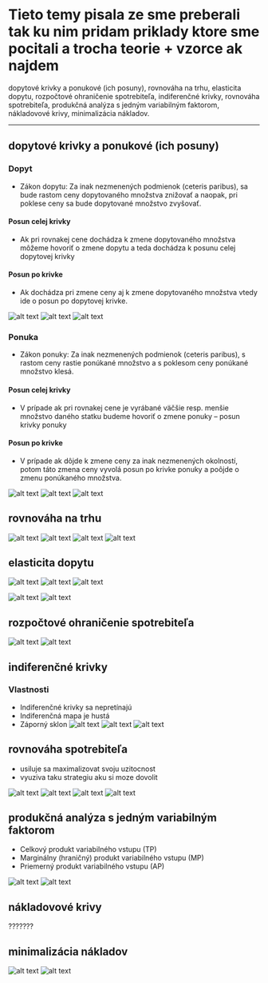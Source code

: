 # Tieto temy pisala ze sme preberali tak ku nim pridam priklady ktore sme pocitali a trocha teorie + vzorce ak najdem

dopytové krivky a ponukové (ich posuny), rovnováha na trhu, elasticita dopytu, rozpočtové ohraničenie spotrebiteľa, indiferenčné krivky, rovnováha spotrebiteľa, produkčná analýza s jedným variabilným faktorom, nákladovové krivy, minimalizácia nákladov.

--- 
## dopytové krivky a ponukové (ich posuny)
### Dopyt
- Zákon dopytu:
Za inak nezmenených podmienok (ceteris paribus), sa bude rastom ceny dopytovaného
množstva znižovať a naopak, pri poklese ceny sa bude dopytované množstvo zvyšovať.

#### Posun celej krivky 
- Ak pri rovnakej cene dochádza k zmene dopytovaného množstva môžeme
hovoriť o zmene dopytu a teda dochádza k posunu celej dopytovej krivky
#### Posun po krivke
- Ak dochádza pri zmene ceny aj k zmene dopytovaného množstva vtedy ide o
posun po dopytovej krivke.

![alt text](images/image-106.png)
![alt text](images/image-108.png)
![alt text](images/image-107.png)

### Ponuka
- Zákon ponuky:
Za inak nezmenených podmienok (ceteris paribus), s rastom ceny rastie ponúkané
množstvo a s poklesom ceny ponúkané množstvo klesá. 

#### Posun celej krivky 
- V prípade ak pri rovnakej cene je vyrábané väčšie resp. menšie množstvo daného
statku budeme hovoriť o zmene ponuky – posun krivky ponuky
#### Posun po krivke
- V prípade ak dôjde k zmene ceny za inak nezmenených okolností, potom táto zmena
ceny vyvolá posun po krivke ponuky a poôjde o zmenu ponúkaného množstva. 

![alt text](images/image-109.png)
![alt text](images/image-112.png)
![alt text](images/image-114.png)

## rovnováha na trhu
![alt text](images/image-104.png)
![alt text](images/image-64.png)
![alt text](images/image-105.png)
![alt text](images/image-110.png)

## elasticita dopytu
![alt text](images/image-70.png)
![alt text](images/image-71.png)
![alt text](images/image-72.png)

![alt text](images/image-69.png)
![alt text](images/image-83.png)

## rozpočtové ohraničenie spotrebiteľa
![alt text](images/image-58.png)
![alt text](images/image-80.png)

## indiferenčné krivky
### Vlastnosti
- Indiferenčné krivky sa nepretínajú
- Indiferenčná mapa je hustá
- Záporný sklon
![alt text](images/image-56.png)
![alt text](images/image-57.png)
![alt text](images/image-81.png)

## rovnováha spotrebiteľa
- usiluje sa maximalizovat svoju uzitocnost
- vyuziva taku strategiu aku si moze dovolit

![alt text](images/image-60.png)
![alt text](images/image-61.png)
![alt text](images/image-62.png)
![alt text](images/image-82.png)

## produkčná analýza s jedným variabilným faktorom
- Celkový produkt variabilného vstupu (TP)
- Marginálny (hraničný) produkt variabilného vstupu (MP)
- Priemerný produkt variabilného vstupu (AP)

![alt text](images/image-84.png)
![alt text](images/image-92.png)

## nákladovové krivy
???????

## minimalizácia nákladov
![alt text](images/image-89.png)
![alt text](images/image-111.png)